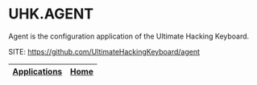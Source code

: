 # UHK.AGENT
 
 Agent is the configuration application of the Ultimate Hacking Keyboard.
 
 SITE: https://github.com/UltimateHackingKeyboard/agent

 | [Applications](https://portable-linux-apps.github.io/apps.html) | [Home](https://portable-linux-apps.github.io)
 | --- | --- |
